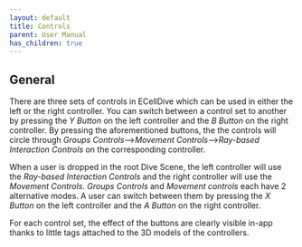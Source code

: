 ```yaml
---
layout: default
title: Controls
parent: User Manual
has_children: true
---
```


## General
There are three sets of controls in ECellDive which can be used in either the left or the right controller.
You can switch between a control set to another by pressing the *Y Button* on the left controller and the *B Button* on the right controller. By pressing the aforementioned buttons, the the controls will circle through *Groups Controls*-->*Movement Controls*-->*Ray-based Interaction Controls* on the corresponding controller.

When a user is dropped in the root Dive Scene, the left controller will use the *Ray-based Interaction Controls* and the right controller will use the *Movement Controls*. 
*Groups Controls* and *Movement controls* each have 2 alternative modes. A user can switch between them by pressing the *X Button* on the left controller and the *A Button* on the right controller.

For each control set, the effect of the buttons are clearly visible in-app thanks to little tags attached to the 3D models of the controllers. 